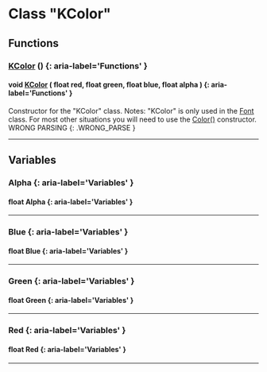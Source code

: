# Class "KColor"
## Functions
### [KColor](../KColor) () {: aria-label='Functions' }
#### void [KColor](../KColor) ( float red, float green, float blue, float alpha )  {: aria-label='Functions' }

Constructor for the "KColor" class.
Notes: "KColor" is only used in the <a class="el" href="class_font.html#ae12d76f0b59747bbf028333c9c7ed560">Font</a> class. For most other situations you will need to use the <a class="el" href="class_color.html#abfab99e1ad10cdb66e5f8cfd7d273cd6">Color()</a> constructor. WRONG PARSING {: .WRONG_PARSE } 
___ 
## Variables
### Alpha {: aria-label='Variables' }
#### float Alpha  {: aria-label='Variables' }

___ 
### Blue {: aria-label='Variables' }
#### float Blue  {: aria-label='Variables' }

___ 
### Green {: aria-label='Variables' }
#### float Green  {: aria-label='Variables' }

___ 
### Red {: aria-label='Variables' }
#### float Red  {: aria-label='Variables' }

___ 
